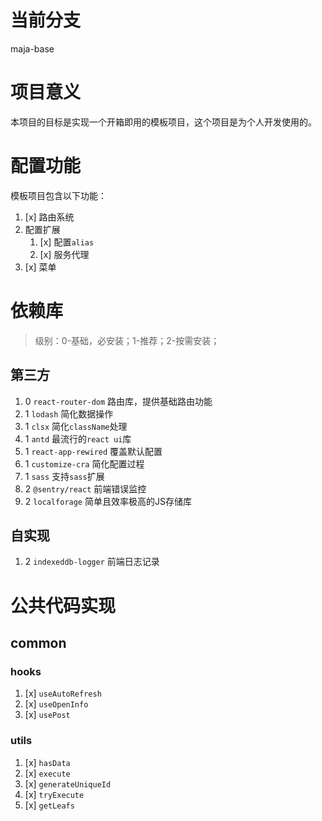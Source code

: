 # 当前分支
maja-base

# 项目意义
本项目的目标是实现一个开箱即用的模板项目，这个项目是为个人开发使用的。

# 配置功能
模板项目包含以下功能：
1. [x] 路由系统
2. 配置扩展
   1. [x] 配置`alias`
   2. [x] 服务代理
3. [x] 菜单

# 依赖库
> 级别：0-基础，必安装；1-推荐；2-按需安装；

## 第三方
1. 0 `react-router-dom` 路由库，提供基础路由功能
2. 1 `lodash` 简化数据操作
3. 1 `clsx` 简化`className`处理
4. 1 `antd` 最流行的`react ui`库
5. 1 `react-app-rewired` 覆盖默认配置
6. 1 `customize-cra` 简化配置过程
7. 1 `sass` 支持`sass`扩展
8. 2 `@sentry/react` 前端错误监控
9. 2 `localforage` 简单且效率极高的JS存储库

## 自实现
1. 2 `indexeddb-logger` 前端日志记录

# 公共代码实现
## common
### hooks
1. [x] `useAutoRefresh`
2. [x] `useOpenInfo`
3. [x] `usePost`

### utils
1. [x] `hasData`
2. [x] `execute`
3. [x] `generateUniqueId`
4. [x] `tryExecute`
5. [x] `getLeafs`